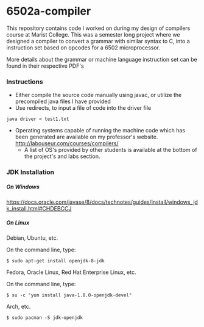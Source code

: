 # 6502a-compiler

This repository contains code I worked on during my design of compilers course at Marist College. This was a semester long project where we designed a compiler to convert a grammar with similar syntax to C, into a instruction set based on opcodes for a 6502 microprocessor. 

More details about the grammar or machine language instruction set can be found in their respective PDF's 

### Instructions
  * Either compile the source code manually using javac, or utilize the precompiled java files I have provided
  * Use redirects, to input a file of code into the driver file 

```
java driver < test1.txt
```
  * Operating systems capable of running the machine code which has been generated are available on my professor's website. http://labouseur.com/courses/compilers/
    * A list of OS's provided by other students is available at the bottom of the project's and labs section. 

### JDK Installation
##### On Windows
https://docs.oracle.com/javase/8/docs/technotes/guides/install/windows_jdk_install.html#CHDEBCCJ

##### On Linux

Debian, Ubuntu, etc.

On the command line, type:

    $ sudo apt-get install openjdk-8-jdk

Fedora, Oracle Linux, Red Hat Enterprise Linux, etc.

On the command line, type:

    $ su -c "yum install java-1.8.0-openjdk-devel"

Arch, etc.

    $ sudo pacman -S jdk-openjdk 
